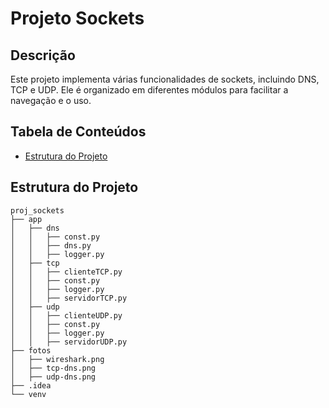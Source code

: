 
# Projeto Sockets

## Descrição
Este projeto implementa várias funcionalidades de sockets, incluindo DNS, TCP e UDP. Ele é organizado em diferentes módulos para facilitar a navegação e o uso.

## Tabela de Conteúdos
- [Estrutura do Projeto](#estrutura-do-projeto)

## Estrutura do Projeto
```plaintext
proj_sockets
├── app
│   ├── dns
│   │   ├── const.py
│   │   ├── dns.py
│   │   ├── logger.py
│   ├── tcp
│   │   ├── clienteTCP.py
│   │   ├── const.py
│   │   ├── logger.py
│   │   ├── servidorTCP.py
│   ├── udp
│   │   ├── clienteUDP.py
│   │   ├── const.py
│   │   ├── logger.py
│   │   ├── servidorUDP.py
├── fotos
│   ├── wireshark.png
│   ├── tcp-dns.png
│   ├── udp-dns.png
├── .idea
└── venv

